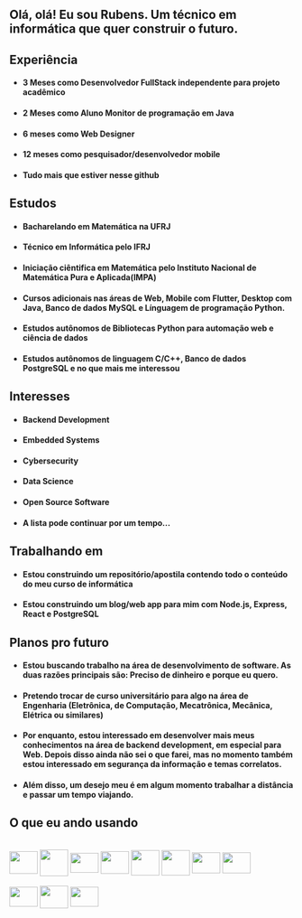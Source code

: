 ## Olá, olá! Eu sou Rubens. Um técnico em informática que quer construir o futuro.

## Experiência
- #### 3 Meses como Desenvolvedor FullStack independente para projeto acadêmico
- #### 2 Meses como Aluno Monitor de programação em Java
- #### 6 meses como Web Designer
- #### 12 meses como pesquisador/desenvolvedor mobile
- #### Tudo mais que estiver nesse github

## Estudos
- #### Bacharelando em Matemática na UFRJ
- #### Técnico em Informática pelo IFRJ
- #### Iniciação ciêntifica em Matemática pelo Instituto Nacional de Matemática Pura e Aplicada(IMPA)
- #### Cursos adicionais nas áreas de Web, Mobile com Flutter, Desktop com Java, Banco de dados MySQL e Línguagem de programação Python.
- #### Estudos autônomos de Bibliotecas Python para automação web e ciência de dados
- #### Estudos autônomos de linguagem C/C++, Banco de dados PostgreSQL e no que mais me interessou

## Interesses
- #### Backend Development
- #### Embedded Systems
- #### Cybersecurity
- #### Data Science
- #### Open Source Software
- #### A lista pode continuar por um tempo...

## Trabalhando em
- #### Estou construindo um repositório/apostila contendo todo o conteúdo do meu curso de informática
- #### Estou construindo um blog/web app para mim com Node.js, Express, React e PostgreSQL

## Planos pro futuro
- #### Estou buscando trabalho na área de desenvolvimento de software. As duas razões principais são: Preciso de dinheiro e porque eu quero.
- #### Pretendo trocar de curso universitário para algo na área de Engenharia (Eletrônica, de Computação, Mecatrônica, Mecânica, Elétrica ou similares)
- #### Por enquanto, estou interessado em desenvolver mais meus conhecimentos na área de backend development, em especial para Web. Depois disso ainda não sei o que farei, mas no momento também estou interessado em segurança da informação e temas correlatos.
- #### Além disso, um desejo meu é em algum momento trabalhar a distância e passar um tempo viajando.

## O que eu ando usando
<div style="display: inline_block"><br>
  <img align="center" height="40" width="50" src="https://cdn.jsdelivr.net/gh/devicons/devicon/icons/python/python-original.svg" />
  <img align="center" height="47" width="50" src="https://cdn.jsdelivr.net/gh/devicons/devicon/icons/flask/flask-original.svg" />
  <img align="center" height="35" width="50" src="https://cdn.jsdelivr.net/gh/devicons/devicon/icons/javascript/javascript-original.svg" />
  <img align="center" height="40" width="50" src="https://cdn.jsdelivr.net/gh/devicons/devicon/icons/cplusplus/cplusplus-original.svg" />
  <img align="center" height="45" width="50" src="https://cdn.jsdelivr.net/gh/devicons/devicon/icons/arduino/arduino-original.svg" />
  <img align="center" height="45" width="50" src="https://cdn.jsdelivr.net/gh/devicons/devicon/icons/java/java-original.svg" />
  <img align="center" height="37" width="50" src="https://cdn.jsdelivr.net/gh/devicons/devicon/icons/postgresql/postgresql-original.svg" />
  <img align="center" height="37" width="50" src="https://cdn.jsdelivr.net/gh/devicons/devicon/icons/selenium/selenium-original.svg" />
  <br>
  <br>
  <img align="center" height="35" width="50" src="https://cdn.jsdelivr.net/gh/devicons/devicon/icons/ubuntu/ubuntu-plain.svg" />
  <img align="center" height="40" width="50" src="https://cdn.jsdelivr.net/gh/devicons/devicon/icons/bash/bash-original.svg" />
  <img align="center" height="35" width="50" src="https://cdn.jsdelivr.net/gh/devicons/devicon/icons/git/git-original.svg" />
  
</div>
